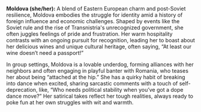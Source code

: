 **Moldova (she/her):** A blend of Eastern European charm and post-Soviet resilience, Moldova embodies the struggle for identity amid a history of foreign influence and economic challenges. Shaped by events like the Soviet rule and the rise of Transnistria's unrecognized government, she often juggles feelings of pride and frustration. Her warm hospitality contrasts with an ongoing pursuit for recognition, leading her to boast about her delicious wines and unique cultural heritage, often saying, “At least our wine doesn’t need a passport!”

In group settings, Moldova is a lovable underdog, forming alliances with her neighbors and often engaging in playful banter with Romania, who teases her about being “attached at the hip.” She has a quirky habit of breaking into dance when excited, sharing sarcastic comments with a touch of self-deprecation, like, “Who needs political stability when you’ve got a dope dance move?” Her satirical takes reflect her tough realities, always ready to poke fun at her own struggles with wit and warmth.